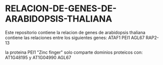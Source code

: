 # RELACION-DE-GENES-DE-ARABIDOPSIS-THALIANA
Este repositorio contiene la relacion de genes de arabidopsis thaliana
contiene las relaciones entre los siguientes genes:
ATAF1
PEI1
AGL67
RAP2-13

la proteina PEI1 "Zinc finger" solo comparte dominios proteicos con: AT1G48195 y AT1G04990
AGL67
